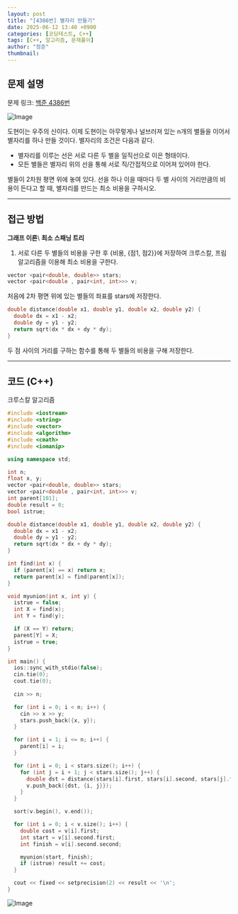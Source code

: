 ```yaml
---
layout: post
title: "[4386번] 별자리 만들기"
date: 2025-06-12 13:40 +0900
categories: [코딩테스트, C++]
tags: [C++, 알고리즘, 문제풀이]
author: "정준"
thumbnail: 
---
```


## 문제 설명

문제 링크: [백준 4386번](https://www.acmicpc.net/problem/4386)

![Image](https://github.com/user-attachments/assets/6a3f3c60-2450-41ec-86fc-1ae0ea48fe4e)

도현이는 우주의 신이다. 이제 도현이는 아무렇게나 널브러져 있는 n개의 별들을 이어서 별자리를 하나 만들 것이다. 별자리의 조건은 다음과 같다.

- 별자리를 이루는 선은 서로 다른 두 별을 일직선으로 이은 형태이다.
- 모든 별들은 별자리 위의 선을 통해 서로 직/간접적으로 이어져 있어야 한다.

별들이 2차원 평면 위에 놓여 있다. 선을 하나 이을 때마다 두 별 사이의 거리만큼의 비용이 든다고 할 때, 별자리를 만드는 최소 비용을 구하시오.

---

## 접근 방법

**그래프 이론**\\
**최소 스패닝 트리**

1. 서로 다른 두 별들의 비용을 구한 후 {비용, {점1, 점2}}에 저장하여 크루스칼, 프림 알고리즘을 이용해 최소 비용을 구한다.

```cpp
vector <pair<double, double>> stars;
vector <pair<double , pair<int, int>>> v;
```

처음에 2차 평면 위에 있는 별들의 좌표를 stars에 저장한다.

```cpp
double distance(double x1, double y1, double x2, double y2) {
  double dx = x1 - x2;
  double dy = y1 - y2;
  return sqrt(dx * dx + dy * dy);
}
```

두 점 사이의 거리를 구하는 함수를 통해 두 별들의 비용을 구해 저장한다.

---

## 코드 (C++)

크루스칼 알고리즘
```cpp
#include <iostream>
#include <string>
#include <vector>
#include <algorithm>
#include <cmath>
#include <iomanip>

using namespace std;

int n;
float x, y;
vector <pair<double, double>> stars;
vector <pair<double , pair<int, int>>> v;
int parent[101];
double result = 0;
bool istrue;

double distance(double x1, double y1, double x2, double y2) {
  double dx = x1 - x2;
  double dy = y1 - y2;
  return sqrt(dx * dx + dy * dy);
}

int find(int x) {
  if (parent[x] == x) return x;
  return parent[x] = find(parent[x]);
}

void myunion(int x, int y) {
  istrue = false;
  int X = find(x);
  int Y = find(y);

  if (X == Y) return;
  parent[Y] = X;
  istrue = true;
}

int main() {
  ios::sync_with_stdio(false);
  cin.tie(0);
  cout.tie(0);
  
  cin >> n;

  for (int i = 0; i < n; i++) {
    cin >> x >> y;
    stars.push_back({x, y});
  }

  for (int i = 1; i <= n; i++) {
    parent[i] = i;
  }

  for (int i = 0; i < stars.size(); i++) {
    for (int j = i + 1; j < stars.size(); j++) {
      double dst = distance(stars[i].first, stars[i].second, stars[j].first, stars[j].second);
      v.push_back({dst, {i, j}});
    }
  }

  sort(v.begin(), v.end());

  for (int i = 0; i < v.size(); i++) {
    double cost = v[i].first;
    int start = v[i].second.first;
    int finish = v[i].second.second;

    myunion(start, finish);
    if (istrue) result += cost;
  }

  cout << fixed << setprecision(2) << result << '\n';
}
```

![Image](https://github.com/user-attachments/assets/33b2fae0-dac6-452a-a125-1763134be463)